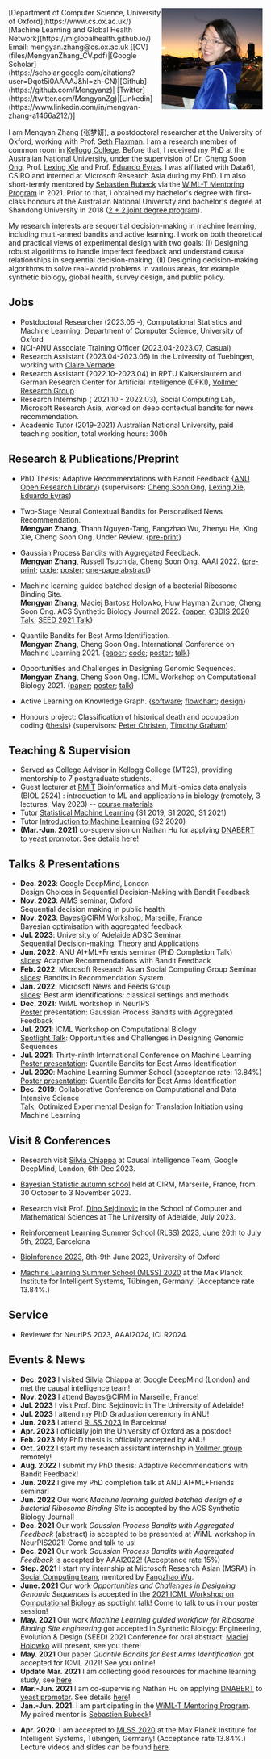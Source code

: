 <img align='right' src="photos/mengyan.jpg"  width="200"/>
[Department of Computer Science, University of Oxford](https://www.cs.ox.ac.uk/)    
[Machine Learning and Global Health Network](https://mlglobalhealth.github.io/)  
Email: mengyan.zhang@cs.ox.ac.uk         
[[CV](files/MengyanZhang_CV.pdf)|[Google Scholar](https://scholar.google.com/citations?user=Dqot5i0AAAAJ&hl=zh-CN)|[Github](https://github.com/Mengyanz)| [Twitter](https://twitter.com/MengyanZg)|[Linkedin](https://www.linkedin.com/in/mengyan-zhang-a1466a212/)]

I am Mengyan Zhang (张梦妍), a postdoctoral researcher at the University of Oxford, working with Prof. [Seth Flaxman](https://sethrf.com/). I am a research member of common room in [Kellogg College](https://www.kellogg.ox.ac.uk/). 
Before that, I received my PhD at the Australian National University, under the supervision of Dr. [Cheng Soon Ong](http://www.ong-home.my/index.html), Prof. [Lexing Xie](http://users.cecs.anu.edu.au/~xlx/) and Prof. [Eduardo Eyras](https://jcsmr.anu.edu.au/people/academics/professor-eduardo-eyras). 
I was affiliated with Data61, CSIRO and interned at Microsoft Research Asia during my PhD. 
I'm also short-termly mentored by [Sebastien Bubeck](http://sbubeck.com/) via the [WiML-T Mentoring Program](https://www.wiml-t.org/mentoring-program) in 2021. 
Prior to that, I obtained my bachelor's degree with first-class honours at the Australian National University and bachelor's degree at Shandong University in 2018 ([2 + 2 joint degree program](https://cecs.anu.edu.au/study/meet-our-students/mengyan-zhang)). 

My research interests are sequential decision-making in machine learning, including multi-armed bandits and active learning. I work on both theoretical and practical views of experimental design with two goals:
(I) Designing robust algorithms to handle imperfect feedback and understand causal relationships in sequential decision-making. (II) Designing decision-making algorithms to solve real-world problems in various areas, for example, synthetic biology, global health, survey design, and public policy.

## Jobs
- Postdoctoral Researcher (2023.05 -),
Computational Statistics and Machine Learning, Department of Computer Science, University of Oxford
- NCI-ANU Associate Training Officer (2023.04-2023.07, Casual)
- Research Assistant (2023.04-2023.06) in the University of Tuebingen, working with [Claire Vernade](https://www.cvernade.com/).
- Research Assistant (2022.10-2023.04) in RPTU Kaiserslautern and German Research Center for Artificial Intelligence (DFKI), [Vollmer Research Group](https://sebastian.vollmer.ms/)
- Research Internship ( 2021.10 - 2022.03),
Social Computing Lab, Microsoft Research Asia, worked on deep contextual
bandits for news recommendation.
- Academic Tutor (2019-2021)
Australian National University, paid teaching position, total working hours: 300h


## Research & Publications/Preprint

- PhD Thesis: Adaptive Recommendations with Bandit Feedback {[ANU Open Research Library](https://openresearch-repository.anu.edu.au/handle/1885/284132)} (supervisors: [Cheng Soon Ong](http://www.ong-home.my/index.html), [Lexing Xie](http://users.cecs.anu.edu.au/~xlx/), [Eduardo Eyras](https://jcsmr.anu.edu.au/people/academics/professor-eduardo-eyras))

- Two-Stage Neural Contextual Bandits for Personalised News Recommendation.  
 **Mengyan Zhang**, Thanh Nguyen-Tang, Fangzhao Wu, Zhenyu He, Xing Xie, Cheng Soon Ong. Under Review.  {[pre-print](https://arxiv.org/abs/2206.14648)}

- Gaussian Process Bandits with Aggregated Feedback.  
**Mengyan Zhang**, Russell Tsuchida, Cheng Soon Ong. AAAI 2022. {[pre-print](https://arxiv.org/abs/2112.13029); [code](https://github.com/Mengyanz/GPOO); [poster](files/wiml2021_poster.png); [one-page abstract](files/wiml2021_abstract.pdf)}

- Machine learning guided batched design of a bacterial Ribosome Binding Site.   
  **Mengyan Zhang**, Maciej Bartosz Holowko, Huw Hayman Zumpe, Cheng Soon Ong. ACS Synthetic Biology Journal 2022.
  {[paper](https://pubs.acs.org/doi/10.1021/acssynbio.2c00015); [C3DIS 2020 Talk](http://www.c3dis.com/3846); [SEED 2021 Talk]()}

- Quantile Bandits for Best Arms Identification.  
  **Mengyan Zhang**, Cheng Soon Ong. International Conference on Machine Learning 2021. {[paper](https://proceedings.mlr.press/v139/zhang21o); [code](https://github.com/Mengyanz/QSAR); [poster](files/icml2021_quantile_bandits_poster.png); [talk](https://slideslive.com/38958832/quantile-bandits-for-best-arms-identification?ref=account-90553-history)}

- Opportunities and Challenges in Designing Genomic Sequences.  
**Mengyan Zhang**, Cheng Soon Ong. ICML Workshop on Computational Biology 2021. {[paper]((files/wcb_main.pdf)); [poster](files/wcb2021_poster.png); [talk](https://slideslive.com/38959950/opportunities-and-challenges-in-designing-genomic-sequences?ref=speaker-78576-latest)}


- Active Learning on Knowledge Graph.
{[software](https://github.com/chengsoonong/acton); [flowchart](https://github.com/chengsoonong/acton/blob/master/docs/design/acton.pdf); [design](https://github.com/chengsoonong/acton/blob/master/docs/PRESCAL%20Updating%20Design.ipynb)}

- Honours project: Classification of historical death and occupation coding  {[thesis](files/Classification_of_historical_death_and_occupation_coding.pdf)} 
  (supervisors: [Peter Christen](https://users.cecs.anu.edu.au/~Peter.Christen/), [Timothy Graham](https://scholar.google.com.au/citations?user=9GG-wWEAAAAJ&hl=en))
  
## Teaching & Supervision
- Served as College Advisor in Kellogg College (MT23), providing mentorship to 7 postgraduate students. 
- Guest lecturer at [RMIT](https://www.rmit.edu.au/) Bioinformatics and Multi-omics data analysis (BIOL 2524) : introduction to ML and applications in biology (remotely, 3 lectures, May 2023) -- [course materials](https://github.com/Mengyanz/RMIT-NCI-Week/tree/slides)
- Tutor [Statistical Machine Learning](https://programsandcourses.anu.edu.au/2021/course/COMP8600) (S1 2019, S1 2020, S1 2021)
- Tutor [Introduction to Machine Learning](https://programsandcourses.anu.edu.au/2021/course/COMP6670) (S2 2020)
- **(Mar.-Jun. 2021)** co-supervision on Nathan Hu for applying [DNABERT](https://www.biorxiv.org/content/10.1101/2020.09.17.301879v1) to [yeast promotor](https://www.nature.com/articles/s41467-020-15977-4). See details [here](https://github.com/chengsoonong/eheye/tree/master/nathan_project)!

## Talks & Presentations
- **Dec. 2023**: Google DeepMind, London   
Design Choices in Sequential Decision-Making with Bandit Feedback 
- **Nov. 2023**: AIMS seminar, Oxford  
Sequential decision making in public health
- **Nov. 2023**: Bayes@CIRM Workshop, Marseille, France   
Bayesian optimisation with aggregated feedback
- **Jul. 2023**: University of Adelaide ADSC Seminar    
Sequential Decision-making: Theory and Applications
- **Jun. 2022**: ANU AI+ML+Friends seminar (PhD Completion Talk)  
[slides](files/mengyan_phd_final.pdf): Adaptive Recommendations with Bandit Feedback
- **Feb. 2022**:  Microsoft Research Asian Social Computing Group Seminar  
[slides](files/Bandits-in-Recommendation-System.pdf): Bandits in Recommendation System
- **Jan. 2022**: Microsoft News and Feeds Group  
 [slides](files/BAI-mengyan.pdf): Best arm identifications: classical settings and methods
- **Dec. 2021**: WiML workshop in NeurIPS  
[Poster](https://mengyanz.github.io/files/wiml2021_poster.png) presentation: Gaussian Process Bandits with Aggregated Feedback
- **Jul. 2021**: ICML Workshop on Computational Biology  
[Spotlight Talk](https://slideslive.com/38959950/opportunities-and-challenges-in-designing-genomic-sequences?ref=speaker-78576-latest): Opportunities and Challenges in Designing Genomic Sequences
- **Jul. 2021**: Thirty-ninth International Conference on Machine Learning  
[Poster presentation](https://slideslive.com/38958832/quantile-bandits-for-best-arms-identification?ref=account-90553-history): Quantile Bandits for Best Arms Identification
- **Jul. 2020**: Machine Learning Summer School (acceptance rate: 13.84%)  
[Poster presentation](https://drive.google.com/file/d/1QGGqQIwNnKT-f08onpuhGwTQJs_2lZGm/view?usp=sharing): Quantile Bandits for Best Arms Identification
- **Dec. 2019**: Collaborative Conference on Computational and Data Intensive Science  
[Talk](http://www.c3dis.com/3846): Optimized Experimental Design for Translation Initiation using Machine Learning


## Visit & Conferences
- Research visit [Silvia Chiappa](https://csilviavr.github.io/) at Causal Intelligence Team, Google DeepMind, London, 6th Dec 2023. 

- [Bayesian Statistic autumn school](https://bayesatcirm.github.io/2023/) held at CIRM, Marseille, France, from 30 October to 3 November 2023.

- Research visit Prof. [Dino Sejdinovic](https://sejdino.github.io/) in the School of Computer and Mathematical Sciences at The University of Adelaide, July 2023. 
- [Reinforcement Learning Summer School (RLSS) 2023](https://rlsummerschool.com/program/), June 26th to July 5th, 2023, Barcelona
- [BioInference 2023](https://bioinference.github.io/2023/), 8th-9th June 2023, University of Oxford
- [Machine Learning Summer School (MLSS) 2020](http://mlss.tuebingen.mpg.de/2020/index.html) at the Max Planck Institute for Intelligent Systems, Tübingen, Germany! (Acceptance rate 13.84%.)

<!-- ## Service
- Reviewer for AISTATS; NeurIPS 2023; AAAI2024 -->

## Service
- Reviewer for NeurIPS 2023, AAAI2024, ICLR2024.

## Events & News
<!-- - **Update Jan. 2021** I am framing my "[big picture](files/big_picture)" of research, talk to me if you are interested! -->
- **Dec. 2023** I visited Silvia Chiappa at Google DeepMind (London) and met the causal intelligence team! 
- **Nov. 2023** I attend Bayes@CIRM in Marseille, France! 
- **Jul. 2023** I visit Prof. Dino Sejdinovic in The University of Adelaide!
- **Jul. 2023** I attend my PhD Graduation ceremony in ANU! 
- **Jun. 2023** I attend [RLSS 2023](https://rlsummerschool.com/) in Barcelona! 
- **Apr. 2023** I officially join the University of Oxford as a postdoc! 
- **Feb. 2023** My PhD thesis is officially accepted by ANU! 
- **Oct. 2022** I start my research assistant internship in [Vollmer group](https://sebastian.vollmer.ms/) remotely! 
- **Aug. 2022** I submit my PhD thesis: Adaptive Recommendations with Bandit Feedback!  
- **Jun. 2022** I give my PhD completion talk at ANU AI+ML+Friends seminar!
- **Jun. 2022** Our work *Machine learning guided batched design of a bacterial Ribosome Binding Site* is accepted by the ACS Synthetic Biology Journal! 
- **Dec. 2021** Our work *Gaussian Process Bandits with Aggregated Feedback* (abstract) is accepted to be presented at WiML workshop in NeurPIS2021! Come and talk to us!
- **Dec. 2021** Our work *Gaussian Process Bandits with Aggregated Feedback* is accepted by AAAI2022! (Acceptance rate 15%)
- **Step. 2021** I start my internship at Microsoft Research Asian (MSRA) in [Social Computing team](https://www.microsoft.com/en-us/research/group/social-computing-beijing/#!overview), mentored by [Fangzhao Wu](https://www.microsoft.com/en-us/research/people/fangzwu/). 
- **June. 2021** Our work *Opportunities and Challenges in Designing Genomic Sequences* is accepted in the [2021 ICML Workshop on Computational Biology](https://icml-compbio.github.io) as spotlight talk! Come to talk to us in our poster session!
- **May. 2021** Our work *Machine Learning guided workflow for Ribosome Binding Site engineering* got accepted in Synthetic Biology: Engineering, Evolution & Design (SEED) 2021 Conference for oral abstract! [Maciej Holowko](https://people.csiro.au/H/M/Maciej-Holowko) will present, see you there!
- **May. 2021** Our paper *Quantile Bandits for Best Arms Identification* got accepted for ICML 2021! See you online!
- **Update Mar. 2021** I am collecting good resources for machine learning study, see [here](files/good_resources.md)
- **Mar.-Jun. 2021** I am co-supervising Nathan Hu on applying [DNABERT](https://www.biorxiv.org/content/10.1101/2020.09.17.301879v1) to [yeast promotor](https://www.nature.com/articles/s41467-020-15977-4). See details [here](https://github.com/chengsoonong/eheye/tree/master/nathan_project)!
- **Jan.-Jun. 2021**: I am participating in the [WiML-T Mentoring Program](https://www.wiml-t.org/mentoring-program). My paired mentor is [Sebastien Bubeck](http://sbubeck.com/)!
<!-- - **Dec. 2020**: attend [NeurPIS 2020](https://neurips.cc/virtual/2020/protected/cal_main.html) virtually. -->
<!-- - **Jul. 2020**: attend [ICML 2020](https://icml.cc/virtual/2020) virtually. -->
- **Apr. 2020**: I am accepted to [MLSS 2020](http://mlss.tuebingen.mpg.de/2020/index.html) at the Max Planck Institute for Intelligent Systems, Tübingen, Germany! (Acceptance rate 13.84%.) Lecture videos and slides can be found [here](http://mlss.tuebingen.mpg.de/2020/schedule.html).
<!-- - **Mar. 2020**: I present our biological sequences design on [C3DIS 2020](http://www.c3dis.com/). See descriptions [here](http://www.c3dis.com/3846). -->


